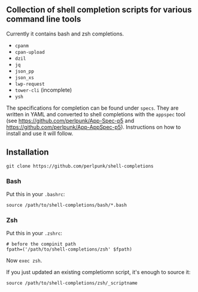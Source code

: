 ## Collection of shell completion scripts for various command line tools

Currently it contains bash and zsh completions.

* `cpanm`
* `cpan-upload`
* `dzil`
* `jq`
* `json_pp`
* `json_xs`
* `lwp-request`
* `tower-cli` (incomplete)
* `ysh`

The specifications for completion can be found under `specs`. They are written
in YAML and converted to shell completions with the `appspec` tool (see
https://github.com/perlpunk/App-Spec-p5 and
https://github.com/perlpunk/App-AppSpec-p5).
Instructions on how to install and use it will follow.

## Installation

    git clone https://github.com/perlpunk/shell-completions

### Bash

Put this in your `.bashrc`:

    source /path/to/shell-completions/bash/*.bash

### Zsh

Put this in your `.zshrc`:

    # before the compinit path
    fpath=('/path/to/shell-completions/zsh' $fpath)

Now `exec zsh`.

If you just updated an existing completiomn script, it's enough to source it:

    source /path/to/shell-completions/zsh/_scriptname

